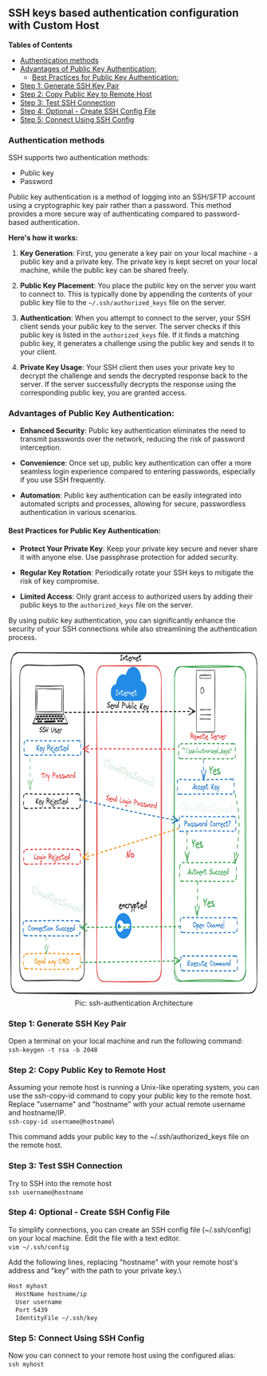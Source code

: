 <h2>SSH keys based authentication configuration with Custom Host</h2>

**Tables of Contents**
- [Authentication methods](#authentication-methods)
- [Advantages of Public Key Authentication:](#advantages-of-public-key-authentication)
  - [Best Practices for Public Key Authentication:](#best-practices-for-public-key-authentication)
- [Step 1: Generate SSH Key Pair](#step-1-generate-ssh-key-pair)
- [Step 2: Copy Public Key to Remote Host](#step-2-copy-public-key-to-remote-host)
- [Step 3: Test SSH Connection](#step-3-test-ssh-connection)
- [Step 4: Optional - Create SSH Config File](#step-4-optional---create-ssh-config-file)
- [Step 5: Connect Using SSH Config](#step-5-connect-using-ssh-config)

### Authentication methods
SSH supports two authentication methods:
  - Public key
  - Password
  
Public key authentication is a method of logging into an SSH/SFTP account using a cryptographic key pair rather than a password. This method provides a more secure way of authenticating compared to password-based authentication.

**Here's how it works:**

1. **Key Generation**: First, you generate a key pair on your local machine - a public key and a private key. The private key is kept secret on your local machine, while the public key can be shared freely.

2. **Public Key Placement**: You place the public key on the server you want to connect to. This is typically done by appending the contents of your public key file to the `~/.ssh/authorized_keys` file on the server.

3. **Authentication**: When you attempt to connect to the server, your SSH client sends your public key to the server. The server checks if this public key is listed in the `authorized_keys` file. If it finds a matching public key, it generates a challenge using the public key and sends it to your client.

4. **Private Key Usage**: Your SSH client then uses your private key to decrypt the challenge and sends the decrypted response back to the server. If the server successfully decrypts the response using the corresponding public key, you are granted access.

### Advantages of Public Key Authentication:

- **Enhanced Security**: Public key authentication eliminates the need to transmit passwords over the network, reducing the risk of password interception.

- **Convenience**: Once set up, public key authentication can offer a more seamless login experience compared to entering passwords, especially if you use SSH frequently.

- **Automation**: Public key authentication can be easily integrated into automated scripts and processes, allowing for secure, passwordless authentication in various scenarios.

#### Best Practices for Public Key Authentication:

- **Protect Your Private Key**: Keep your private key secure and never share it with anyone else. Use passphrase protection for added security.

- **Regular Key Rotation**: Periodically rotate your SSH keys to mitigate the risk of key compromise.

- **Limited Access**: Only grant access to authorized users by adding their public keys to the `authorized_keys` file on the server.

By using public key authentication, you can significantly enhance the security of your SSH connections while also streamlining the authentication process.

<p align="center">
  <img src="./image/ssh-authentication.png" alt="ssh-authentication Architecture" title="ssh-authentication Architecture" height="700" width="750"/>
  <br/>
  Pic: ssh-authentication Architecture
</p>


### Step 1: Generate SSH Key Pair
Open a terminal on your local machine and run the following command:\
`ssh-keygen -t rsa -b 2048`

### Step 2: Copy Public Key to Remote Host
Assuming your remote host is running a Unix-like operating system, you can use the ssh-copy-id command to copy your public key to the remote host. Replace "username" and "hostname" with your actual remote username and hostname/IP.\
`ssh-copy-id username@hostname`\

This command adds your public key to the ~/.ssh/authorized_keys file on the remote host.

### Step 3: Test SSH Connection
Try to SSH into the remote host\
`ssh username@hostname`

### Step 4: Optional - Create SSH Config File
To simplify connections, you can create an SSH config file (~/.ssh/config) on your local machine. Edit the file with a text editor.\
`vim ~/.ssh/config`

Add the following lines, replacing "hostname" with your remote host's address and "key" with the path to your private key.\

```
Host myhost
  HostName hostname/ip
  User username
  Port 5439
  IdentityFile ~/.ssh/key

```
### Step 5: Connect Using SSH Config
Now you can connect to your remote host using the configured alias:\
`ssh myhost`



